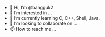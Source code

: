 - 👋 Hi, I’m @bangguk2
- 👀 I’m interested in ...
- 🌱 I’m currently learning C, C++, Shell, Java.
- 💞️ I’m looking to collaborate on ...
- 📫 How to reach me ...

<!---
bangguk2/bangguk2 is a ✨ special ✨ repository because its `README.md` (this file) appears on your GitHub profile.
You can click the Preview link to take a look at your changes.
--->

